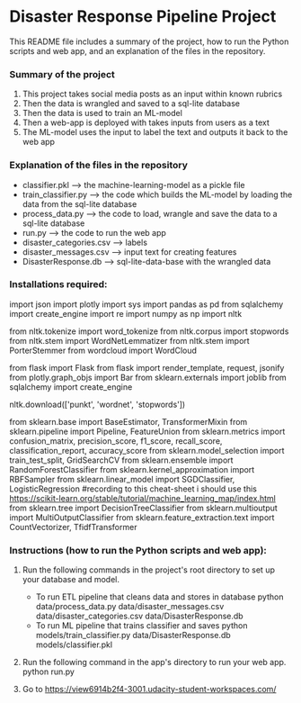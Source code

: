 # Disaster Response Pipeline Project
This README file includes a summary of the project, how to run the Python scripts and web app, and an explanation of the files in the repository.

### Summary of the project
1. This project takes social media posts as an input within known rubrics
2. Then the data is wrangled and saved to a sql-lite database
3. Then the data is used to train an ML-model
4. Then a web-app is deployed with takes inputs from users as a text
5. The ML-model uses the input to label the text and outputs it back to the web app

### Explanation of the files in the repository
- classifier.pkl --> the machine-learning-model as a pickle file
- train_classifier.py --> the code which builds the ML-model by loading the data from the sql-lite database
- process_data.py --> the code to load, wrangle and save the data to a sql-lite database
- run.py --> the code to run the web app
- disaster_categories.csv --> labels
- disaster_messages.csv --> input text for creating features
- DisasterResponse.db --> sql-lite-data-base with the wrangled data

### Installations required:
import json
import plotly
import sys
import pandas as pd
from sqlalchemy import create_engine
import re
import numpy as np
import nltk

from nltk.tokenize import word_tokenize
from nltk.corpus import stopwords
from nltk.stem import WordNetLemmatizer
from nltk.stem import PorterStemmer
from wordcloud import WordCloud

from flask import Flask
from flask import render_template, request, jsonify
from plotly.graph_objs import Bar
from sklearn.externals import joblib
from sqlalchemy import create_engine

nltk.download(['punkt', 'wordnet', 'stopwords'])

from sklearn.base import BaseEstimator, TransformerMixin
from sklearn.pipeline import Pipeline, FeatureUnion
from sklearn.metrics import confusion_matrix, precision_score, f1_score, recall_score, classification_report, accuracy_score
from sklearn.model_selection import train_test_split, GridSearchCV
from sklearn.ensemble import RandomForestClassifier
from sklearn.kernel_approximation import RBFSampler
from sklearn.linear_model import SGDClassifier, LogisticRegression #recording to this cheat-sheet i should use this https://scikit-learn.org/stable/tutorial/machine_learning_map/index.html
from sklearn.tree import DecisionTreeClassifier 
from sklearn.multioutput import MultiOutputClassifier
from sklearn.feature_extraction.text import CountVectorizer, TfidfTransformer


### Instructions (how to run the Python scripts and web app):
1. Run the following commands in the project's root directory to set up your database and model.

    - To run ETL pipeline that cleans data and stores in database
        python data/process_data.py data/disaster_messages.csv data/disaster_categories.csv data/DisasterResponse.db
    - To run ML pipeline that trains classifier and saves
        python models/train_classifier.py data/DisasterResponse.db models/classifier.pkl

2. Run the following command in the app's directory to run your web app.
    python run.py

3. Go to https://view6914b2f4-3001.udacity-student-workspaces.com/
